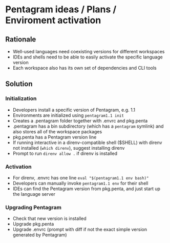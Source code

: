 # Pentagram ideas / Plans / Enviroment activation

## Rationale

* Well-used languages need coexisting versions for different workspaces
* IDEs and shells need to be able to easily activate the specific language version
* Each workspace also has its own set of dependencies and CLI tools

## Solution

### Initialization

* Developers install a specific version of Pentagram, e.g. 1.1
* Environments are initialized using `pentagram1.1 init`
* Creates a .pentagram folder together with .envrc and pkg.penta
* .pentagram has a bin subdirectory (which has a `pentagram` symlink) and also stores all of the workspace packages
* pkg.penta has a Pentagram version line
* If running interactive in a direnv-compatible shell ($SHELL) with direnv not installed (`which direnv`), suggest installing direnv
* Prompt to run `direnv allow .` if direnv is installed

### Activation
* For direnv, .envrc has one line `eval "$(pentagram1.1 env bash)"`
* Developers can manually invoke `pentagram1.1 env` for their shell
* IDEs can find the Pentagram version from pkg.penta, and just start up the language server

### Upgrading Pentagram
* Check that new version is installed
* Upgrade pkg.penta
* Upgrade .envrc (prompt with diff if not the exact simple version generated by Pentagram)
